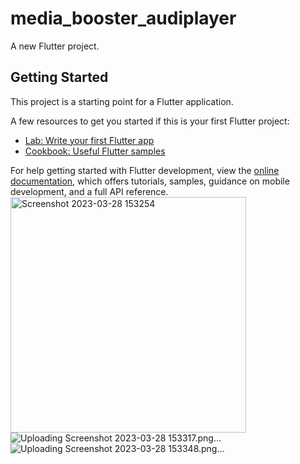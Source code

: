 # media_booster_audiplayer

A new Flutter project.

## Getting Started

This project is a starting point for a Flutter application.

A few resources to get you started if this is your first Flutter project:

- [Lab: Write your first Flutter app](https://docs.flutter.dev/get-started/codelab)
- [Cookbook: Useful Flutter samples](https://docs.flutter.dev/cookbook)

For help getting started with Flutter development, view the
[online documentation](https://docs.flutter.dev/), which offers tutorials,
samples, guidance on mobile development, and a full API reference.
<img width="377" alt="Screenshot 2023-03-28 153254" src="https://user-images.githubusercontent.com/116253518/228202372-cf6c6fef-ad5c-4722-b680-69d53c5e7f02.png">
![Uploading Screenshot 2023-03-28 153317.png…]()
![Uploading Screenshot 2023-03-28 153348.png…]()

